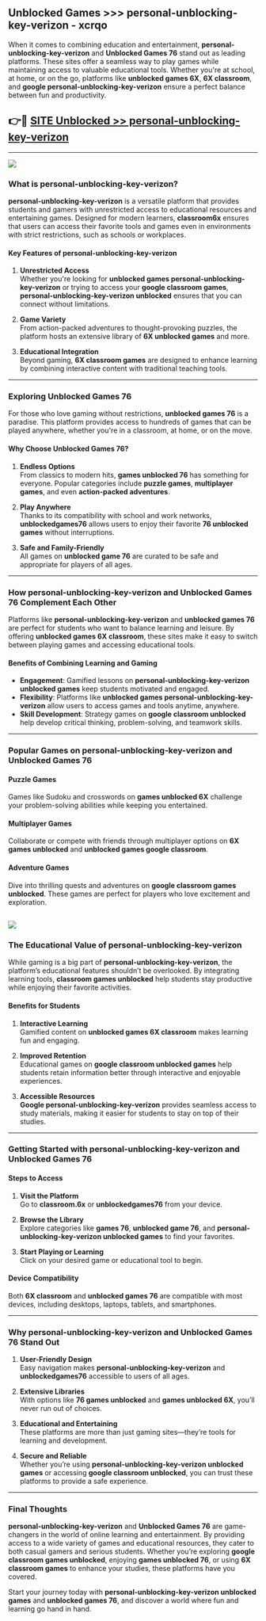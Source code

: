 ## Unblocked Games >>> personal-unblocking-key-verizon - xcrqo 

When it comes to combining education and entertainment, **personal-unblocking-key-verizon** and **Unblocked Games 76** stand out as leading platforms. These sites offer a seamless way to play games while maintaining access to valuable educational tools. Whether you're at school, at home, or on the go, platforms like **unblocked games 6X**, **6X classroom**, and **google personal-unblocking-key-verizon** ensure a perfect balance between fun and productivity.
## 👉🔴 [SITE Unblocked >> personal-unblocking-key-verizon](http://premium.freeplayer.one?title=personal-unblocking-key-verizon&ref=22JU)
---
<a href="http://premium.freeplayer.one?title=personal-unblocking-key-verizon&ref=22JU/"><img src="https://github.com/user-attachments/assets/438f12ca-57a4-47a3-8ead-c64da593a1e5"/></a>
### What is personal-unblocking-key-verizon?  

**personal-unblocking-key-verizon** is a versatile platform that provides students and gamers with unrestricted access to educational resources and entertaining games. Designed for modern learners, **classroom6x** ensures that users can access their favorite tools and games even in environments with strict restrictions, such as schools or workplaces.  

#### Key Features of personal-unblocking-key-verizon  

1. **Unrestricted Access**  
   Whether you're looking for **unblocked games personal-unblocking-key-verizon** or trying to access your **google classroom games**, **personal-unblocking-key-verizon unblocked** ensures that you can connect without limitations.  

2. **Game Variety**  
   From action-packed adventures to thought-provoking puzzles, the platform hosts an extensive library of **6X unblocked games** and more.  

3. **Educational Integration**  
   Beyond gaming, **6X classroom games** are designed to enhance learning by combining interactive content with traditional teaching tools.  



---

### Exploring Unblocked Games 76  

For those who love gaming without restrictions, **unblocked games 76** is a paradise. This platform provides access to hundreds of games that can be played anywhere, whether you're in a classroom, at home, or on the move.  

#### Why Choose Unblocked Games 76?  

1. **Endless Options**  
   From classics to modern hits, **games unblocked 76** has something for everyone. Popular categories include **puzzle games**, **multiplayer games**, and even **action-packed adventures**.  

2. **Play Anywhere**  
   Thanks to its compatibility with school and work networks, **unblockedgames76** allows users to enjoy their favorite **76 unblocked games** without interruptions.  

3. **Safe and Family-Friendly**  
   All games on **unblocked game 76** are curated to be safe and appropriate for players of all ages.  

---

### How personal-unblocking-key-verizon and Unblocked Games 76 Complement Each Other  

Platforms like **personal-unblocking-key-verizon** and **unblocked games 76** are perfect for students who want to balance learning and leisure. By offering **unblocked games 6X classroom**, these sites make it easy to switch between playing games and accessing educational tools.  

#### Benefits of Combining Learning and Gaming  

- **Engagement**: Gamified lessons on **personal-unblocking-key-verizon unblocked games** keep students motivated and engaged.  
- **Flexibility**: Platforms like **unblocked games personal-unblocking-key-verizon** allow users to access games and tools anytime, anywhere.  
- **Skill Development**: Strategy games on **google classroom unblocked** help develop critical thinking, problem-solving, and teamwork skills.  

---

### Popular Games on personal-unblocking-key-verizon and Unblocked Games 76  

#### Puzzle Games  

Games like Sudoku and crosswords on **games unblocked 6X** challenge your problem-solving abilities while keeping you entertained.  

#### Multiplayer Games  

Collaborate or compete with friends through multiplayer options on **6X games unblocked** and **unblocked games google classroom**.  

#### Adventure Games  

Dive into thrilling quests and adventures on **google classroom games unblocked**. These games are perfect for players who love excitement and exploration.  

<a href="http://download.freeplayer.one?title=personal-unblocking-key-verizon&ref=23D/"><img src="https://github.com/user-attachments/assets/fe0c3e91-c8e1-489c-acf0-e2f614c12fb8"/></a>
---

### The Educational Value of personal-unblocking-key-verizon  

While gaming is a big part of **personal-unblocking-key-verizon**, the platform’s educational features shouldn’t be overlooked. By integrating learning tools, **classroom games unblocked** help students stay productive while enjoying their favorite activities.  

#### Benefits for Students  

1. **Interactive Learning**  
   Gamified content on **unblocked games 6X classroom** makes learning fun and engaging.  

2. **Improved Retention**  
   Educational games on **google classroom unblocked games** help students retain information better through interactive and enjoyable experiences.  

3. **Accessible Resources**  
   **Google personal-unblocking-key-verizon** provides seamless access to study materials, making it easier for students to stay on top of their studies.  

---

### Getting Started with personal-unblocking-key-verizon and Unblocked Games 76  

#### Steps to Access  

1. **Visit the Platform**  
   Go to **classroom.6x** or **unblockedgames76** from your device.  

2. **Browse the Library**  
   Explore categories like **games 76**, **unblocked game 76**, and **personal-unblocking-key-verizon unblocked games** to find your favorites.  

3. **Start Playing or Learning**  
   Click on your desired game or educational tool to begin.  

#### Device Compatibility  

Both **6X classroom** and **unblocked games 76** are compatible with most devices, including desktops, laptops, tablets, and smartphones.  

---

### Why personal-unblocking-key-verizon and Unblocked Games 76 Stand Out  

1. **User-Friendly Design**  
   Easy navigation makes **personal-unblocking-key-verizon** and **unblockedgames76** accessible to users of all ages.  

2. **Extensive Libraries**  
   With options like **76 games unblocked** and **games unblocked 6X**, you’ll never run out of choices.  

3. **Educational and Entertaining**  
   These platforms are more than just gaming sites—they’re tools for learning and development.  

4. **Secure and Reliable**  
   Whether you’re using **personal-unblocking-key-verizon unblocked games** or accessing **google classroom unblocked**, you can trust these platforms to provide a safe experience.  

---

### Final Thoughts  

**personal-unblocking-key-verizon** and **Unblocked Games 76** are game-changers in the world of online learning and entertainment. By providing access to a wide variety of games and educational resources, they cater to both casual gamers and serious students. Whether you’re exploring **google classroom games unblocked**, enjoying **games unblocked 76**, or using **6X classroom games** to enhance your studies, these platforms have you covered.  

Start your journey today with **personal-unblocking-key-verizon unblocked games** and **unblocked games 76**, and discover a world where fun and learning go hand in hand.  